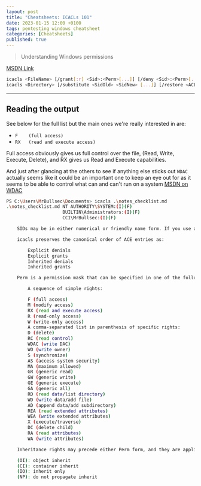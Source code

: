 ```yaml
---
layout: post
title: "Cheatsheets: ICACLs 101"
date: 2023-01-15 12:00 +0100
tags: pentesting windows cheatsheet
categories: [Cheatsheets]
published: true
---
```


> Understanding Windows permissions

[MSDN Link](https://docs.microsoft.com/en-us/previous-versions/windows/it-pro/windows-server-2008-R2-and-2008/cc753525(v=ws.10)?redirectedfrom=MSDN)

```bash
icacls <FileName> [/grant[:r] <Sid>:<Perm>[...]] [/deny <Sid>:<Perm>[...]] [/remove[:g|:d]] <Sid>[...]] [/t] [/c] [/l] [/q] [/setintegritylevel <Level>:<Policy>[...]]
icacls <Directory> [/substitute <SidOld> <SidNew> [...]] [/restore <ACLfile> [/c] [/l] [/q]]
```

---

## Reading the output

See below for the full list but the main ones we're really interested in are:

- `F    (full access)`
- `RX   (read and execute access)`

Full access obviously gives us full control over the file, (Read, Write, Execute, Delete), and RX gives us Read and Execute capabilities.

And just after glancing at the others to see if anything else sticks out `WDAC` actually seems like it could be an important one to keep an eye out for as it seems to be able to control what can and can't run on a system [MSDN on WDAC](https://docs.microsoft.com/en-us/windows/security/threat-protection/windows-defender-application-control/select-types-of-rules-to-create)

```bash
PS C:\Users\MrBullsec\Documents> icacls .\notes_checklist.md
.\notes_checklist.md NT AUTHORITY\SYSTEM:(I)(F)
                     BUILTIN\Administrators:(I)(F)
                     CC1\MrBullsec:(I)(F)
```

```bash
    SIDs may be in either numerical or friendly name form. If you use a numerical form, affix the wildcard character * to the beginning of the SID.

    icacls preserves the canonical order of ACE entries as:

        Explicit denials
        Explicit grants
        Inherited denials
        Inherited grants

    Perm is a permission mask that can be specified in one of the following forms:

        A sequence of simple rights:

        F (full access)
        M (modify access)
        RX (read and execute access)
        R (read-only access)
        W (write-only access)
        A comma-separated list in parenthesis of specific rights:
        D (delete)
        RC (read control)
        WDAC (write DAC)
        WO (write owner)
        S (synchronize)
        AS (access system security)
        MA (maximum allowed)
        GR (generic read)
        GW (generic write)
        GE (generic execute)
        GA (generic all)
        RD (read data/list directory)
        WD (write data/add file)
        AD (append data/add subdirectory)
        REA (read extended attributes)
        WEA (write extended attributes)
        X (execute/traverse)
        DC (delete child)
        RA (read attributes)
        WA (write attributes)

    Inheritance rights may precede either Perm form, and they are applied only to directories:

    (OI): object inherit
    (CI): container inherit
    (IO): inherit only
    (NP): do not propagate inherit
```
